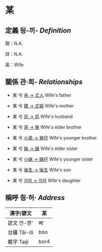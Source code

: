# 某
## 定義 딍-끼- _Definition_
簡：N.A.

詳：N.A.

英：Wife

## 關係 관·희- _Relationships_

- 某 兮 [爸 → 丈人](member62.md) Wife's father

- 某 兮 [媽 → 丈姆](member63.md) Wife's mother

- 某 兮 [尪 → 尪](member17.md) Wife's husband

- 某 兮 [哥 → 舅](member64.md) Wife's elder brother

- 某 兮 [小弟 → 舅仔](member66.md) Wife's younger brother

- 某 兮 [姊 → 姨](member65.md) Wife's elder sister

- 某 兮 [小妹 → 姨仔](member67.md) Wife's younger sister

- 某 兮 [後生 → 後生](member19.md) Wife's son

- 某 兮 [자와 → 자와](member20.md) Wife's daughter



## 稱呼 칑·허· _Address_

漢字/諺文 | 某
--- | ---
諺文 깐-뿐ˆ | 뻐ˊ
台羅 Tâi-lô | bóo
戴字 Taiji | bor4


